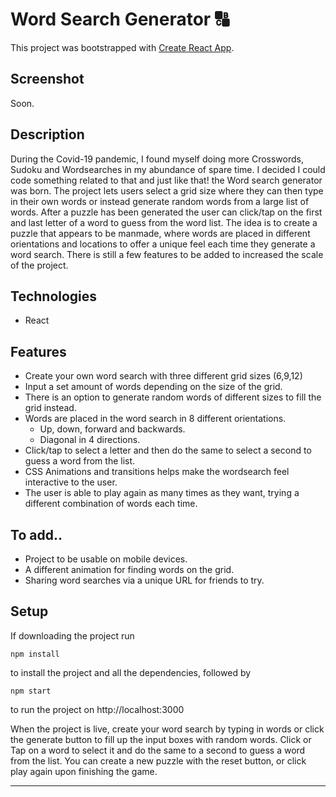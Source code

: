 # Word Search Generator :capital_abcd:
This project was bootstrapped with [Create React App](https://github.com/facebook/create-react-app).

## Screenshot
Soon.

## Description
During the Covid-19 pandemic, I found myself doing more Crosswords, Sudoku and Wordsearches in my abundance of spare time. I decided I could code something related to that and just like that! the Word search generator was born. The project lets users select a grid size where they can then type in their own words or instead generate random words from a large list of words. After a puzzle has been generated the user can click/tap on the first and last letter of a word to guess from the word list. The idea is to create a puzzle that appears to be manmade, where words are placed in different orientations and locations to offer a unique feel each time they generate a word search. There is still a few features to be added to increased the scale of the project.

## Technologies
* React

## Features
* Create your own word search with three different grid sizes (6,9,12)
* Input a set amount of words depending on the size of the grid.
* There is an option to generate random words of different sizes to fill the grid instead.
* Words are placed in the word search in 8 different orientations.
  - Up, down, forward and backwards.
  - Diagonal in 4 directions.
* Click/tap to select a letter and then do the same to select a second to guess a word from the list.
* CSS Animations and transitions helps make the wordsearch feel interactive to the user.
* The user is able to play again as many times as they want, trying a different combination of words each time.

## To add..
* Project to be usable on mobile devices.
* A different animation for finding words on the grid.
* Sharing word searches via a unique URL for friends to try.

## Setup
If downloading the project run

`npm install`

to install the project and all the dependencies, followed by

`npm start`

to run the project on http://localhost:3000

When the project is live, create your word search by typing in words or click the generate button to fill up the input boxes with random words. Click or Tap on a word to select it and do the same to a second to guess a word from the list. You can create a new puzzle with the reset button, or click play again upon finishing the game.

---
